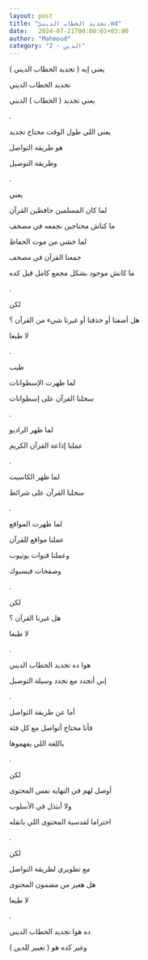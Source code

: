 ```yaml
---
layout: post
title: "تجديد الخطاب الدينيّ.md"
date:   2024-07-21T00:00:01+03:00
author: "Mahmoud"
category: "2 - الدين"
---
```

يعني إيه ( تجديد الخطاب الديني )

تجديد الخطاب الديني

يعني تجديد ( الخطاب ) الديني

.

يعني اللي طول الوقت محتاج تجديد

هو طريقة التواصل

وطريقة التوصيل

.

يعني

لما كان المسلمين حافظين القرآن

ما كناش محتاجين نجمعه في مصحف

لما خشي من موت الحفاظ

جمعنا القرآن في مصحف

ما كانش موجود بشكل مجمع كامل قبل كده

.

لكن

هل أضفنا أو حذفنا أو غيرنا شيء من القرآن ؟

لا طبعا

.

طيب

لما ظهرت الإسطوانات

سجلنا القرآن على إسطوانات

.

لما ظهر الراديو

عملنا إذاعة القرآن الكريم

.

لما ظهر الكاسيت

سجلنا القرآن على شرائط

.

لما ظهرت المواقع

عملنا مواقع للقرآن

وعملنا قنوات يوتيوب

وصفحات فيسبوك

.

لكن

هل غيرنا القرآن ؟

لا طبعا

.

هوا ده تجديد الخطاب الديني

إني أتجدد مع تجدد وسيلة التوصيل

.

أما عن طريقة التواصل

فأنا محتاج أتواصل مع كل فئة

باللغة اللي يفهموها

.

لكن

أوصل لهم في النهاية نفس المحتوى

ولا أبتذل في الأسلوب

احتراما لقدسية المحتوى اللي بانقله

.

لكن

مع تطويري لطريقة التواصل

هل هغير من مضمون المحتوى

لا طبعا

.

ده هوا تجديد الخطاب الديني

وغير كده هو ( تغيير للدين )
